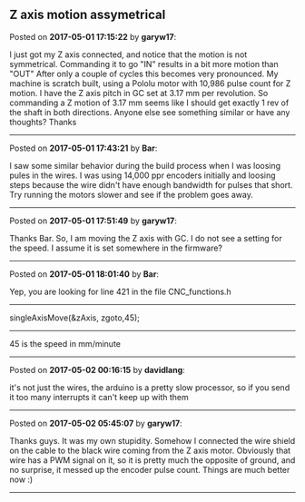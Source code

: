 ## Z axis motion assymetrical
Posted on **2017-05-01 17:15:22** by **garyw17**:

I just got my Z axis connected, and notice that the motion is not symmetrical.  Commanding it to go "IN" results in a bit more motion than "OUT"  After only a couple of cycles this becomes very pronounced.  My machine is scratch built, using a Pololu motor with 10,986 pulse count for Z motion.  I have the Z axis pitch in GC set at 3.17 mm per revolution.  So commanding a Z motion of 3.17 mm seems like I should get exactly 1 rev of the shaft in both directions.  Anyone else see something similar or have any thoughts?  Thanks

---

Posted on **2017-05-01 17:43:21** by **Bar**:

I saw some similar behavior during the build process when I was loosing pules in the wires. I was using 14,000 ppr encoders initially and loosing steps because the wire didn't have enough bandwidth for pulses that short. Try running the motors slower and see if the problem goes away.

---

Posted on **2017-05-01 17:51:49** by **garyw17**:

Thanks Bar.  So, I am moving the Z axis with GC.  I do not see a setting for the speed.  I assume it is set somewhere in the firmware?

---

Posted on **2017-05-01 18:01:40** by **Bar**:

Yep, you are looking for line 421 in the file CNC_functions.h 



---

singleAxisMove(&zAxis, zgoto,45);

---



45 is the speed in mm/minute

---

Posted on **2017-05-02 00:16:15** by **davidlang**:

it's not just the wires, the arduino is a pretty slow processor, so if you send it too many interrupts it can't keep up with them

---

Posted on **2017-05-02 05:45:07** by **garyw17**:

Thanks guys.  It was my own stupidity.  Somehow I connected the wire shield on the cable to the black wire coming from the Z axis motor.  Obviously that wire has a PWM signal on it, so it is pretty much the opposite of ground, and no surprise, it messed up the encoder pulse count.  Things are much better now :)

---

